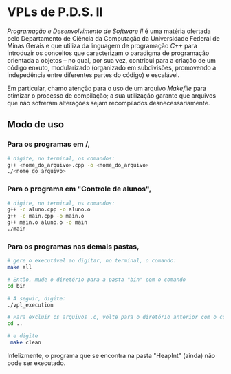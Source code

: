 # VPLs de P.D.S. II

*Programação e Desenvolvimento de Software II* é uma matéria ofertada pelo Departamento de Ciência da Computação da Universidade Federal de Minas Gerais 
e que utiliza da linguagem de programação *C++* para introduzir os conceitos que caracterizam o paradigma de programação orientada a objetos – no qual, por sua vez, 
contribui para a criação de um código enxuto, modularizado (organizado em subdivisões, promovendo a indepedência entre diferentes partes do código) e escalável.

Em particular, chamo atenção para o uso de um arquivo *Makefile* para otimizar o processo de compilação; a sua utilização garante que arquivos que não sofreram alterações sejam recompilados desnecessariamente.

## Modo de uso

### Para os programas em /,

```bash
# digite, no terminal, os comandos:
g++ <nome_do_arquivo>.cpp -o <nome_do_arquivo>
./<nome_do_arquivo>
```

### Para o programa em "Controle de alunos",

```bash
# digite, no terminal, os comandos:
g++ -c aluno.cpp -o aluno.o
g++ -c main.cpp -o main.o
g++ main.o aluno.o -o main
./main
```

### Para os programas nas demais pastas,

```bash
# gere o executável ao digitar, no terminal, o comando:
make all
```

```bash
# Então, mude o diretório para a pasta "bin" com o comando
cd bin
```

```bash
# A seguir, digite:
./vpl_execution
```

```bash
# Para excluir os arquivos .o, volte para o diretório anterior com o comando
cd ..
```

```bash
# e digite 
 make clean
```

Infelizmente, o programa que se encontra na pasta "HeapInt" (ainda) não pode ser executado.
